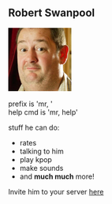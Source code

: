 Robert Swanpool
---------------
![Selfie](robert.png)  

prefix is 'mr, '  
help cmd is 'mr, help'  

stuff he can do:
  * rates
  * talking to him
  * play kpop
  * make sounds
  * and **much much** more!

Invite him to your server [here](https://discord.com/api/oauth2/authorize?client_id=849711698737758298&permissions=2486696688&scope=bot)
